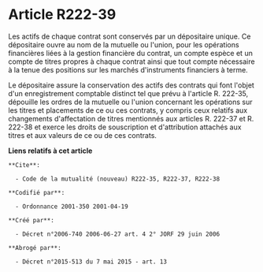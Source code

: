 # Article R222-39

Les actifs de chaque contrat sont conservés par un dépositaire unique. Ce dépositaire ouvre au nom de la mutuelle ou l'union,
pour les opérations financières liées à la gestion financière du contrat, un compte espèce et un compte de titres propres à
chaque contrat ainsi que tout compte nécessaire à la tenue des positions sur les marchés d'instruments financiers à terme.

Le dépositaire assure la conservation des actifs des contrats qui font l'objet d'un enregistrement comptable distinct tel que
prévu à l'article R. 222-35, dépouille les ordres de la mutuelle ou l'union concernant les opérations sur les titres et
placements de ce ou ces contrats, y compris ceux relatifs aux changements d'affectation de titres mentionnés aux articles R.
222-37 et R. 222-38 et exerce les droits de souscription et d'attribution attachés aux titres et aux valeurs de ce ou de ces
contrats.

**Liens relatifs à cet article**

	**Cite**:

	  - Code de la mutualité (nouveau) R222-35, R222-37, R222-38

	**Codifié par**:

	  - Ordonnance 2001-350 2001-04-19

	**Créé par**:

	  - Décret n°2006-740 2006-06-27 art. 4 2° JORF 29 juin 2006

	**Abrogé par**:

	  - Décret n°2015-513 du 7 mai 2015 - art. 13
